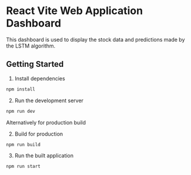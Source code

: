 # React Vite Web Application Dashboard

This dashboard is used to display the stock data and predictions made by the LSTM algorithm.

## Getting Started

1. Install dependencies

```bash
npm install
```

2. Run the development server

```bash
npm run dev
```

Alternatively for production build

2. Build for production

```bash
npm run build
```

3. Run the built application

```bash
npm run start
```
